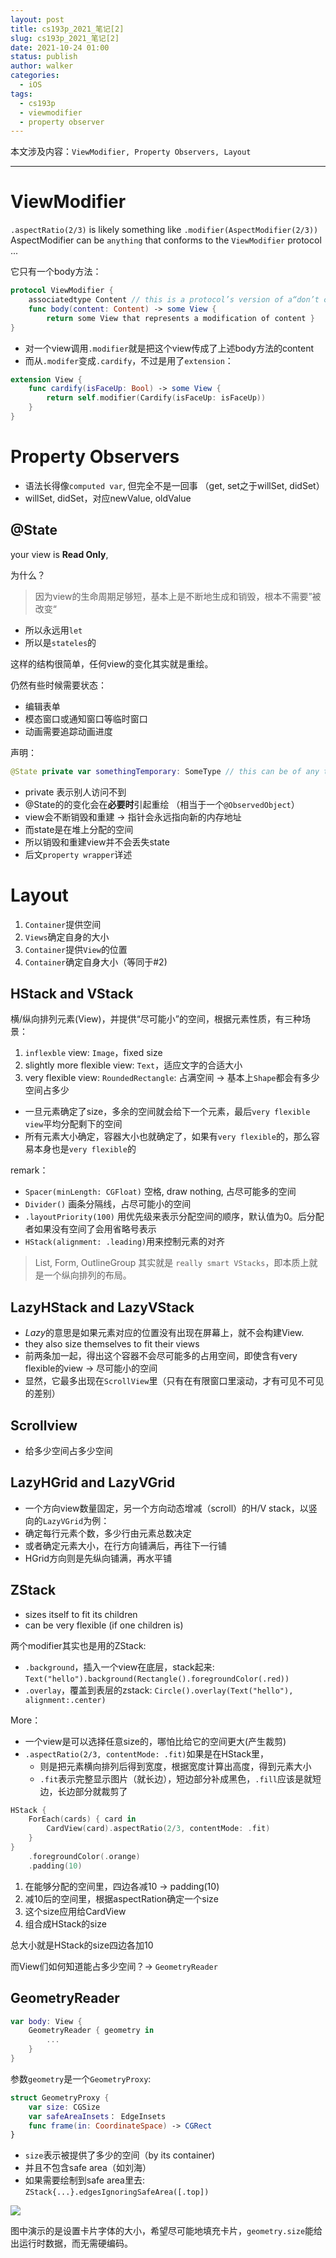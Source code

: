 ```yaml
---
layout: post
title: cs193p_2021_笔记[2]
slug: cs193p_2021_笔记[2]
date: 2021-10-24 01:00
status: publish
author: walker
categories: 
  - iOS
tags:
  - cs193p
  - viewmodifier
  - property observer
---
```


本文涉及内容：`ViewModifier, Property Observers, Layout`

----

# ViewModifier

`.aspectRatio(2/3)` is likely something like `.modifier(AspectModifier(2/3))` AspectModifier can be `anything` that conforms to the `ViewModifier` protocol ...

它只有一个body方法：
```swift
protocol ViewModifier {
    associatedtype Content // this is a protocol’s version of a“don’t care” 
    func body(content: Content) -> some View {
        return some View that represents a modification of content }
}
```

* 对一个view调用`.modifier`就是把这个view传成了上述body方法的content
* 而从`.modifer`变成`.cardify`，不过是用了`extension`：
```swift
extension View {
    func cardify(isFaceUp: Bool) -> some View {
        return self.modifier(Cardify(isFaceUp: isFaceUp))
    }
}
```

# Property Observers

* 语法长得像`computed var`, 但完全不是一回事 （get, set之于willSet, didSet）
* willSet, didSet，对应newValue, oldValue

## @State

your view is **Read Only**, 

为什么？
> 因为view的生命周期足够短，基本上是不断地生成和销毁，根本不需要”被改变“

* 所以永远用`let`
* 所以是`stateles`的

这样的结构很简单，任何view的变化其实就是重绘。

仍然有些时候需要状态：
- 编辑表单
- 模态窗口或通知窗口等临时窗口
- 动画需要追踪动画进度

声明：
```swift
@State private var somethingTemporary: SomeType // this can be of any type
```
* private 表示别人访问不到
* @State的的变化会在**必要时**引起重绘 （相当于一个`@ObservedObject`）
* view会不断销毁和重建 -> 指针会永远指向新的内存地址
* 而state是在堆上分配的空间
* 所以销毁和重建view并不会丢失state
* 后文`property wrapper`详述

# Layout

1. `Container`提供空间
2. `Views`确定自身的大小
3. `Container`提供`View`的位置
4. `Container`确定自身大小（等同于#2)

## HStack and VStack

横/纵向排列元素(View)，并提供“尽可能小”的空间，根据元素性质，有三种场景：
1. `inflexble` view: `Image`，fixed size
2. slightly more flexible view: `Text`，适应文字的合适大小
3. very flexible view: `RoundedRectangle`: 占满空间 -> 基本上`Shape`都会有多少空间占多少

* 一旦元素确定了size，多余的空间就会给下一个元素，最后`very flexible view`平均分配剩下的空间
* 所有元素大小确定，容器大小也就确定了，如果有`very flexible`的，那么容易本身也是`very flexible`的

remark：
* `Spacer(minLength: CGFloat)` 空格, draw nothing, 占尽可能多的空间
* `Divider()` 画条分隔线，占尽可能小的空间
* `.layoutPriority(100)` 用优先级来表示分配空间的顺序，默认值为0。后分配者如果没有空间了会用省略号表示
* `HStack(alignment: .leading)`用来控制元素的对齐

> List, Form, OutlineGroup 其实就是 `really smart VStacks`，即本质上就是一个纵向排列的布局。

## LazyHStack and LazyVStack

* *Lazy*的意思是如果元素对应的位置没有出现在屏幕上，就不会构建View.
* they also size themselves to fit their views
* 前两条加一起，得出这个容器不会尽可能多的占用空间，即使含有very flexible的view -> 尽可能小的空间
* 显然，它最多出现在`ScrollView`里（只有在有限窗口里滚动，才有可见不可见的差别）

## Scrollview

* 给多少空间占多少空间

## LazyHGrid and LazyVGrid

* 一个方向view数量固定，另一个方向动态增减（scroll）的H/V stack，以竖向的`LazyVGrid`为例：
* 确定每行元素个数，多少行由元素总数决定
* 或者确定元素大小，在行方向铺满后，再往下一行铺
* HGrid方向则是先纵向铺满，再水平铺

## ZStack

* sizes itself to fit its children
* can be very flexible (if one children is)

两个modifier其实也是用的ZStack:
* `.background`，插入一个view在底层，stack起来: `Text("hello").background(Rectangle().foregroundColor(.red))`
* `.overlay`，覆盖到表层的zstack: `Circle().overlay(Text("hello"), alignment:.center)`

More：
* 一个view是可以选择任意size的，哪怕比给它的空间更大(产生裁剪)
* `.aspectRatio(2/3, contentMode: .fit)`如果是在HStack里，
    * 则是把元素横向排列后得到宽度，根据宽度计算出高度，得到元素大小
    * `.fit`表示完整显示图片（就长边），短边部分补成黑色，`.fill`应该是就短边，长边部分就裁剪了

```swift
HStack {
    ForEach(cards) { card in
        CardView(card).aspectRatio(2/3, contentMode: .fit)
    }
}
    .foregroundColor(.orange)
    .padding(10)
```
1. 在能够分配的空间里，四边各减10 -> padding(10)
2. 减10后的空间里，根据aspectRation确定一个size
3. 这个size应用给CardView
4. 组合成HStack的size

总大小就是HStack的size四边各加10

而View们如何知道能占多少空间？-> `GeometryReader`

## GeometryReader

```swift
var body: View {
    GeometryReader { geometry in
        ...
    }
}
```
参数`geometry`是一个`GeometryProxy`:

```swift
struct GeometryProxy {
    var size: CGSize
    var safeAreaInsets： EdgeInsets
    func frame(in: CoordinateSpace) -> CGRect
}
```
* `size`表示被提供了多少的空间（by its container)
* 并且不包含safe area（如刘海）
* 如果需要绘制到safe area里去: `ZStack{...}.edgesIgnoringSafeArea([.top])`

![](../assets/1859625-be01f1f709dc84eb.png)

图中演示的是设置卡片字体的大小，希望尽可能地填充卡片，`geometry.size`能给出运行时数据，而无需硬编码。
